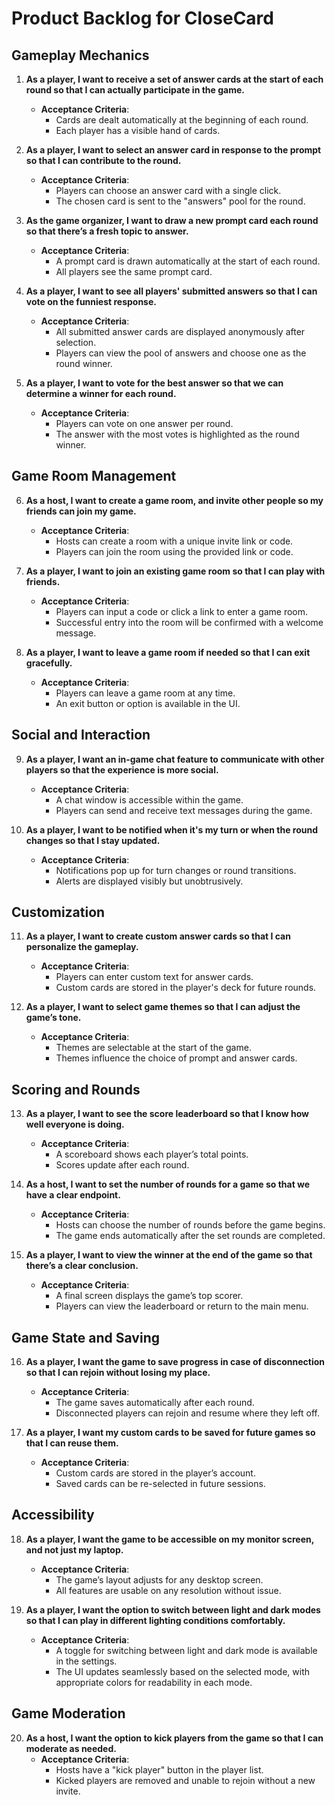 # Product Backlog for CloseCard

## Gameplay Mechanics
1. **As a player, I want to receive a set of answer cards at the start of each round so that I can actually participate in the game.**
   - **Acceptance Criteria**: 
     - Cards are dealt automatically at the beginning of each round.
     - Each player has a visible hand of cards.

2. **As a player, I want to select an answer card in response to the prompt so that I can contribute to the round.**
   - **Acceptance Criteria**: 
     - Players can choose an answer card with a single click.
     - The chosen card is sent to the "answers" pool for the round.

3. **As the game organizer, I want to draw a new prompt card each round so that there’s a fresh topic to answer.**
   - **Acceptance Criteria**:
     - A prompt card is drawn automatically at the start of each round.
     - All players see the same prompt card.

4. **As a player, I want to see all players' submitted answers so that I can vote on the funniest response.**
   - **Acceptance Criteria**:
     - All submitted answer cards are displayed anonymously after selection.
     - Players can view the pool of answers and choose one as the round winner.

5. **As a player, I want to vote for the best answer so that we can determine a winner for each round.**
   - **Acceptance Criteria**:
     - Players can vote on one answer per round.
     - The answer with the most votes is highlighted as the round winner.

## Game Room Management
6. **As a host, I want to create a game room, and invite other people so my friends can join my game.**
   - **Acceptance Criteria**:
     - Hosts can create a room with a unique invite link or code.
     - Players can join the room using the provided link or code.

7. **As a player, I want to join an existing game room so that I can play with friends.**
   - **Acceptance Criteria**:
     - Players can input a code or click a link to enter a game room.
     - Successful entry into the room will be confirmed with a welcome message.

8. **As a player, I want to leave a game room if needed so that I can exit gracefully.**
   - **Acceptance Criteria**:
     - Players can leave a game room at any time.
     - An exit button or option is available in the UI.

## Social and Interaction
9. **As a player, I want an in-game chat feature to communicate with other players so that the experience is more social.**
   - **Acceptance Criteria**:
     - A chat window is accessible within the game.
     - Players can send and receive text messages during the game.

10. **As a player, I want to be notified when it's my turn or when the round changes so that I stay updated.**
    - **Acceptance Criteria**:
      - Notifications pop up for turn changes or round transitions.
      - Alerts are displayed visibly but unobtrusively.

## Customization
11. **As a player, I want to create custom answer cards so that I can personalize the gameplay.**
    - **Acceptance Criteria**:
      - Players can enter custom text for answer cards.
      - Custom cards are stored in the player's deck for future rounds.

12. **As a player, I want to select game themes so that I can adjust the game’s tone.**
    - **Acceptance Criteria**:
      - Themes are selectable at the start of the game.
      - Themes influence the choice of prompt and answer cards.

## Scoring and Rounds
13. **As a player, I want to see the score leaderboard so that I know how well everyone is doing.**
    - **Acceptance Criteria**:
      - A scoreboard shows each player’s total points.
      - Scores update after each round.

14. **As a host, I want to set the number of rounds for a game so that we have a clear endpoint.**
    - **Acceptance Criteria**:
      - Hosts can choose the number of rounds before the game begins.
      - The game ends automatically after the set rounds are completed.

15. **As a player, I want to view the winner at the end of the game so that there’s a clear conclusion.**
    - **Acceptance Criteria**:
      - A final screen displays the game’s top scorer.
      - Players can view the leaderboard or return to the main menu.

## Game State and Saving
16. **As a player, I want the game to save progress in case of disconnection so that I can rejoin without losing my place.**
    - **Acceptance Criteria**:
      - The game saves automatically after each round.
      - Disconnected players can rejoin and resume where they left off.

17. **As a player, I want my custom cards to be saved for future games so that I can reuse them.**
    - **Acceptance Criteria**:
      - Custom cards are stored in the player’s account.
      - Saved cards can be re-selected in future sessions.

## Accessibility
18. **As a player, I want the game to be accessible on my monitor screen, and not just my laptop.**
    - **Acceptance Criteria**:
      - The game’s layout adjusts for any desktop screen.
      - All features are usable on any resolution without issue.

19. **As a player, I want the option to switch between light and dark modes so that I can play in different lighting conditions comfortably.**
    - **Acceptance Criteria**:
      - A toggle for switching between light and dark mode is available in the settings.
      - The UI updates seamlessly based on the selected mode, with appropriate colors for readability in each mode.

## Game Moderation
20. **As a host, I want the option to kick players from the game so that I can moderate as needed.**
    - **Acceptance Criteria**:
      - Hosts have a "kick player" button in the player list.
      - Kicked players are removed and unable to rejoin without a new invite.


